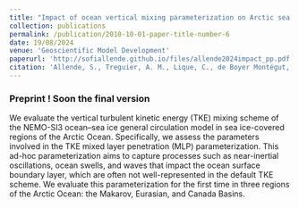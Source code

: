 ```yaml
---
title: "Impact of ocean vertical mixing parameterization on Arctic sea ice and upper ocean properties using the NEMO-SI3 model"
collection: publications
permalink: /publication/2010-10-01-paper-title-number-6
date: 19/08/2024
venue: 'Geoscientific Model Development'
paperurl: 'http://sofiallende.github.io/files/allende2024impact_pp.pdf'
citation: 'Allende, S., Treguier, A. M., Lique, C., de Boyer Montégut, C., Massonnet, F., Fichefet, T., & Barthélemy, A. (2024). &quot; Impact of ocean vertical mixing parameterization on Arctic sea ice and upper ocean properties using the NEMO-SI3 model. &quot; <i> Geoscientific Model Development Discussions</i>, 2024, 1-28.'
---
```


<!--[Download paper here](http://sofiallende.github.io/files/allende2024impact_pp.pdf)-->

### Preprint ! Soon the final version


We evaluate the vertical turbulent kinetic energy (TKE) mixing scheme of the NEMO-SI3 ocean–sea ice general circulation model in sea ice-covered regions of the Arctic Ocean. Specifically, we assess the parameters involved in the TKE mixed layer penetration (MLP) parameterization. This ad-hoc parameterization aims to capture processes such as near-inertial oscillations, ocean swells, and waves that impact the ocean surface boundary layer, which are often not well-represented in the default TKE scheme. We evaluate this parameterization for the first time in three regions of the Arctic Ocean: the Makarov, Eurasian, and Canada Basins.
